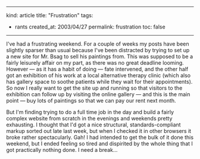 -----
kind: article
title: "Frustration"
tags:
- rants
created_at: 2003/04/27
permalink: frustration
toc: false
-----

<p>I've had a frustrating weekend. For a couple of weeks my posts have been slightly sparser than usual because I've been distracted by trying to set up a new site for Mr. Bsag to sell his paintings from. This was supposed to be a fairly leisurely affair on my part, as there was no great deadline looming. However &mdash; as it has a habit of doing &mdash; fate intervened, and the other half got an exhibition of his work at a local alternative therapy clinic (which also has gallery space to soothe patients while they wait for their appointments). So now I really want to get the site up and running so that visitors to the exhibition can follow up by visiting the online gallery &mdash; and this is the main point &mdash; buy lots of paintings so that we can pay our rent next month.</p>

<p>But I'm finding trying to do a full time job in the day and build a fairly complex website from scratch in the evenings and weekends pretty exhausting. I thought that I'd got a nice structural, standards-compliant markup sorted out late last week, but when I checked it in other browsers it broke rather spectacularly. Gah! I had intended to get the bulk of it done this weekend, but I ended feeling so tired and dispirited by the whole thing that I got practically nothing done. I need a break...</p>


